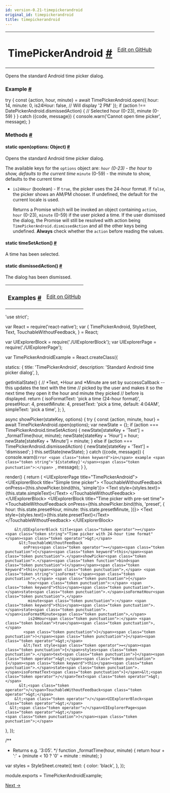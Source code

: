 ```yaml
---
id: version-0.21-timepickerandroid
original_id: timepickerandroid
title: timepickerandroid
---
```

<a id="content"></a><table width="100%"><tbody><tr><td><h1><a class="anchor" name="timepickerandroid"></a>TimePickerAndroid <a class="hash-link" href="undefined#timepickerandroid">#</a></h1></td><td style="text-align:right;"><a target="_blank" href="https://github.com/facebook/react-native/blob/master/Libraries/Components/TimePickerAndroid/TimePickerAndroid.android.js">Edit on GitHub</a></td></tr></tbody></table><div><div><p>Opens the standard Android time picker dialog.</p><h3><a class="anchor" name="example"></a>Example <a class="hash-link" href="undefined#example">#</a></h3><div class="prism language-javascript"><span class="token keyword">try</span> <span class="token punctuation">{</span>
  const <span class="token punctuation">{</span>action<span class="token punctuation">,</span> hour<span class="token punctuation">,</span> minute<span class="token punctuation">}</span> <span class="token operator">=</span> await TimePickerAndroid<span class="token punctuation">.</span><span class="token function">open<span class="token punctuation">(</span></span><span class="token punctuation">{</span>
    hour<span class="token punctuation">:</span> <span class="token number">14</span><span class="token punctuation">,</span>
    minute<span class="token punctuation">:</span> <span class="token number">0</span><span class="token punctuation">,</span>
    is24Hour<span class="token punctuation">:</span> <span class="token boolean">false</span><span class="token punctuation">,</span><span class="token comment" spellcheck="true"> // Will display '2 PM'
</span>  <span class="token punctuation">}</span><span class="token punctuation">)</span><span class="token punctuation">;</span>
  <span class="token keyword">if</span> <span class="token punctuation">(</span>action <span class="token operator">!</span><span class="token operator">==</span> DatePickerAndroid<span class="token punctuation">.</span>dismissedAction<span class="token punctuation">)</span> <span class="token punctuation">{</span>
   <span class="token comment" spellcheck="true"> // Selected hour (0-23), minute (0-59)
</span>  <span class="token punctuation">}</span>
<span class="token punctuation">}</span> <span class="token keyword">catch</span> <span class="token punctuation">(</span><span class="token punctuation">{</span>code<span class="token punctuation">,</span> message<span class="token punctuation">}</span><span class="token punctuation">)</span> <span class="token punctuation">{</span>
  console<span class="token punctuation">.</span><span class="token function">warn<span class="token punctuation">(</span></span><span class="token string">'Cannot open time picker'</span><span class="token punctuation">,</span> message<span class="token punctuation">)</span><span class="token punctuation">;</span>
<span class="token punctuation">}</span></div></div><span><h3><a class="anchor" name="methods"></a>Methods <a class="hash-link" href="undefined#methods">#</a></h3><div class="props"><div class="prop"><h4 class="propTitle"><a class="anchor" name="open"></a><span class="propType">static </span>open<span class="propType">(options: Object)</span> <a class="hash-link" href="undefined#open">#</a></h4><div><p>Opens the standard Android time picker dialog.</p><p>The available keys for the <code>options</code> object are:
  <em> <code>hour</code> (0-23) - the hour to show, defaults to the current time
  </em> <code>minute</code> (0-59) - the minute to show, defaults to the current time
  * <code>is24Hour</code> (boolean) - If <code>true</code>, the picker uses the 24-hour format. If <code>false</code>,
    the picker shows an AM/PM chooser. If undefined, the default for the current locale
    is used.</p><p>Returns a Promise which will be invoked an object containing <code>action</code>, <code>hour</code> (0-23),
<code>minute</code> (0-59) if the user picked a time. If the user dismissed the dialog, the Promise will
still be resolved with action being <code>TimePickerAndroid.dismissedAction</code> and all the other keys
being undefined. <strong>Always</strong> check whether the <code>action</code> before reading the values.</p></div></div><div class="prop"><h4 class="propTitle"><a class="anchor" name="timesetaction"></a><span class="propType">static </span>timeSetAction<span class="propType">()</span> <a class="hash-link" href="undefined#timesetaction">#</a></h4><div><p>A time has been selected.</p></div></div><div class="prop"><h4 class="propTitle"><a class="anchor" name="dismissedaction"></a><span class="propType">static </span>dismissedAction<span class="propType">()</span> <a class="hash-link" href="undefined#dismissedaction">#</a></h4><div><p>The dialog has been dismissed.</p></div></div></div></span></div><div><table width="100%"><tbody><tr><td><h3><a class="anchor" name="examples"></a>Examples <a class="hash-link" href="undefined#examples">#</a></h3></td><td style="text-align:right;"><a target="_blank" href="https://github.com/facebook/react-native/blob/master/Examples/UIExplorer/TimePickerAndroidExample.js">Edit on GitHub</a></td></tr></tbody></table><div class="prism language-javascript"><span class="token string">'use strict'</span><span class="token punctuation">;</span>

<span class="token keyword">var</span> React <span class="token operator">=</span> <span class="token function">require<span class="token punctuation">(</span></span><span class="token string">'react-native'</span><span class="token punctuation">)</span><span class="token punctuation">;</span>
<span class="token keyword">var</span> <span class="token punctuation">{</span>
  TimePickerAndroid<span class="token punctuation">,</span>
  StyleSheet<span class="token punctuation">,</span>
  Text<span class="token punctuation">,</span>
  TouchableWithoutFeedback<span class="token punctuation">,</span>
<span class="token punctuation">}</span> <span class="token operator">=</span> React<span class="token punctuation">;</span>

<span class="token keyword">var</span> UIExplorerBlock <span class="token operator">=</span> <span class="token function">require<span class="token punctuation">(</span></span><span class="token string">'./UIExplorerBlock'</span><span class="token punctuation">)</span><span class="token punctuation">;</span>
<span class="token keyword">var</span> UIExplorerPage <span class="token operator">=</span> <span class="token function">require<span class="token punctuation">(</span></span><span class="token string">'./UIExplorerPage'</span><span class="token punctuation">)</span><span class="token punctuation">;</span>

<span class="token keyword">var</span> TimePickerAndroidExample <span class="token operator">=</span> React<span class="token punctuation">.</span><span class="token function">createClass<span class="token punctuation">(</span></span><span class="token punctuation">{</span>

  statics<span class="token punctuation">:</span> <span class="token punctuation">{</span>
    title<span class="token punctuation">:</span> <span class="token string">'TimePickerAndroid'</span><span class="token punctuation">,</span>
    description<span class="token punctuation">:</span> <span class="token string">'Standard Android time picker dialog'</span><span class="token punctuation">,</span>
  <span class="token punctuation">}</span><span class="token punctuation">,</span>

  <span class="token function">getInitialState<span class="token punctuation">(</span></span><span class="token punctuation">)</span> <span class="token punctuation">{</span>
   <span class="token comment" spellcheck="true"> // *Text, *Hour and *Minute are set by successCallback -- this updates the text with the time
</span>   <span class="token comment" spellcheck="true"> // picked by the user and makes it so the next time they open it the hour and minute they picked
</span>   <span class="token comment" spellcheck="true"> // before is displayed.
</span>    <span class="token keyword">return</span> <span class="token punctuation">{</span>
      isoFormatText<span class="token punctuation">:</span> <span class="token string">'pick a time (24-hour format)'</span><span class="token punctuation">,</span>
      presetHour<span class="token punctuation">:</span> <span class="token number">4</span><span class="token punctuation">,</span>
      presetMinute<span class="token punctuation">:</span> <span class="token number">4</span><span class="token punctuation">,</span>
      presetText<span class="token punctuation">:</span> <span class="token string">'pick a time, default: 4:04AM'</span><span class="token punctuation">,</span>
      simpleText<span class="token punctuation">:</span> <span class="token string">'pick a time'</span><span class="token punctuation">,</span>
    <span class="token punctuation">}</span><span class="token punctuation">;</span>
  <span class="token punctuation">}</span><span class="token punctuation">,</span>

  async <span class="token function">showPicker<span class="token punctuation">(</span></span>stateKey<span class="token punctuation">,</span> options<span class="token punctuation">)</span> <span class="token punctuation">{</span>
    <span class="token keyword">try</span> <span class="token punctuation">{</span>
      const <span class="token punctuation">{</span>action<span class="token punctuation">,</span> minute<span class="token punctuation">,</span> hour<span class="token punctuation">}</span> <span class="token operator">=</span> await TimePickerAndroid<span class="token punctuation">.</span><span class="token function">open<span class="token punctuation">(</span></span>options<span class="token punctuation">)</span><span class="token punctuation">;</span>
      <span class="token keyword">var</span> newState <span class="token operator">=</span> <span class="token punctuation">{</span><span class="token punctuation">}</span><span class="token punctuation">;</span>
      <span class="token keyword">if</span> <span class="token punctuation">(</span>action <span class="token operator">===</span> TimePickerAndroid<span class="token punctuation">.</span>timeSetAction<span class="token punctuation">)</span> <span class="token punctuation">{</span>
        newState<span class="token punctuation">[</span>stateKey <span class="token operator">+</span> <span class="token string">'Text'</span><span class="token punctuation">]</span> <span class="token operator">=</span> <span class="token function">_formatTime<span class="token punctuation">(</span></span>hour<span class="token punctuation">,</span> minute<span class="token punctuation">)</span><span class="token punctuation">;</span>
        newState<span class="token punctuation">[</span>stateKey <span class="token operator">+</span> <span class="token string">'Hour'</span><span class="token punctuation">]</span> <span class="token operator">=</span> hour<span class="token punctuation">;</span>
        newState<span class="token punctuation">[</span>stateKey <span class="token operator">+</span> <span class="token string">'Minute'</span><span class="token punctuation">]</span> <span class="token operator">=</span> minute<span class="token punctuation">;</span>
      <span class="token punctuation">}</span> <span class="token keyword">else</span> <span class="token keyword">if</span> <span class="token punctuation">(</span>action <span class="token operator">===</span> TimePickerAndroid<span class="token punctuation">.</span>dismissedAction<span class="token punctuation">)</span> <span class="token punctuation">{</span>
        newState<span class="token punctuation">[</span>stateKey <span class="token operator">+</span> <span class="token string">'Text'</span><span class="token punctuation">]</span> <span class="token operator">=</span> <span class="token string">'dismissed'</span><span class="token punctuation">;</span>
      <span class="token punctuation">}</span>
      <span class="token keyword">this</span><span class="token punctuation">.</span><span class="token function">setState<span class="token punctuation">(</span></span>newState<span class="token punctuation">)</span><span class="token punctuation">;</span>
    <span class="token punctuation">}</span> <span class="token keyword">catch</span> <span class="token punctuation">(</span><span class="token punctuation">{</span>code<span class="token punctuation">,</span> message<span class="token punctuation">}</span><span class="token punctuation">)</span> <span class="token punctuation">{</span>
      console<span class="token punctuation">.</span><span class="token function">warn<span class="token punctuation">(</span></span>`Error <span class="token keyword">in</span> example <span class="token string">'${stateKey}'</span><span class="token punctuation">:</span> `<span class="token punctuation">,</span> message<span class="token punctuation">)</span><span class="token punctuation">;</span>
    <span class="token punctuation">}</span>
  <span class="token punctuation">}</span><span class="token punctuation">,</span>

  <span class="token function">render<span class="token punctuation">(</span></span><span class="token punctuation">)</span> <span class="token punctuation">{</span>
    <span class="token keyword">return</span> <span class="token punctuation">(</span>
      &lt;UIExplorerPage title<span class="token operator">=</span><span class="token string">"TimePickerAndroid"</span><span class="token operator">&gt;</span>
        &lt;UIExplorerBlock title<span class="token operator">=</span><span class="token string">"Simple time picker"</span><span class="token operator">&gt;</span>
          &lt;TouchableWithoutFeedback
            onPress<span class="token operator">=</span><span class="token punctuation">{</span><span class="token keyword">this</span><span class="token punctuation">.</span>showPicker<span class="token punctuation">.</span><span class="token function">bind<span class="token punctuation">(</span></span><span class="token keyword">this</span><span class="token punctuation">,</span> <span class="token string">'simple'</span><span class="token punctuation">)</span><span class="token punctuation">}</span><span class="token operator">&gt;</span>
            &lt;Text style<span class="token operator">=</span><span class="token punctuation">{</span>styles<span class="token punctuation">.</span>text<span class="token punctuation">}</span><span class="token operator">&gt;</span><span class="token punctuation">{</span><span class="token keyword">this</span><span class="token punctuation">.</span>state<span class="token punctuation">.</span>simpleText<span class="token punctuation">}</span>&lt;<span class="token operator">/</span>Text<span class="token operator">&gt;</span>
          &lt;<span class="token operator">/</span>TouchableWithoutFeedback<span class="token operator">&gt;</span>
        &lt;<span class="token operator">/</span>UIExplorerBlock<span class="token operator">&gt;</span>
        &lt;UIExplorerBlock title<span class="token operator">=</span><span class="token string">"Time picker with pre-set time"</span><span class="token operator">&gt;</span>
          &lt;TouchableWithoutFeedback
            onPress<span class="token operator">=</span><span class="token punctuation">{</span><span class="token keyword">this</span><span class="token punctuation">.</span>showPicker<span class="token punctuation">.</span><span class="token function">bind<span class="token punctuation">(</span></span><span class="token keyword">this</span><span class="token punctuation">,</span> <span class="token string">'preset'</span><span class="token punctuation">,</span> <span class="token punctuation">{</span>
              hour<span class="token punctuation">:</span> <span class="token keyword">this</span><span class="token punctuation">.</span>state<span class="token punctuation">.</span>presetHour<span class="token punctuation">,</span>
              minute<span class="token punctuation">:</span> <span class="token keyword">this</span><span class="token punctuation">.</span>state<span class="token punctuation">.</span>presetMinute<span class="token punctuation">,</span>
            <span class="token punctuation">}</span><span class="token punctuation">)</span><span class="token punctuation">}</span><span class="token operator">&gt;</span>
            &lt;Text style<span class="token operator">=</span><span class="token punctuation">{</span>styles<span class="token punctuation">.</span>text<span class="token punctuation">}</span><span class="token operator">&gt;</span><span class="token punctuation">{</span><span class="token keyword">this</span><span class="token punctuation">.</span>state<span class="token punctuation">.</span>presetText<span class="token punctuation">}</span>&lt;<span class="token operator">/</span>Text<span class="token operator">&gt;</span>
          &lt;<span class="token operator">/</span>TouchableWithoutFeedback<span class="token operator">&gt;</span>
        &lt;<span class="token operator">/</span>UIExplorerBlock<span class="token operator">&gt;</span>

        &lt;UIExplorerBlock title<span class="token operator">=</span><span class="token string">"Time picker with 24-hour time format"</span><span class="token operator">&gt;</span>
          &lt;TouchableWithoutFeedback
            onPress<span class="token operator">=</span><span class="token punctuation">{</span><span class="token keyword">this</span><span class="token punctuation">.</span>showPicker<span class="token punctuation">.</span><span class="token function">bind<span class="token punctuation">(</span></span><span class="token keyword">this</span><span class="token punctuation">,</span> <span class="token string">'isoFormat'</span><span class="token punctuation">,</span> <span class="token punctuation">{</span>
              hour<span class="token punctuation">:</span> <span class="token keyword">this</span><span class="token punctuation">.</span>state<span class="token punctuation">.</span>isoFormatHour<span class="token punctuation">,</span>
              minute<span class="token punctuation">:</span> <span class="token keyword">this</span><span class="token punctuation">.</span>state<span class="token punctuation">.</span>isoFormatMinute<span class="token punctuation">,</span>
              is24Hour<span class="token punctuation">:</span> <span class="token boolean">true</span><span class="token punctuation">,</span>
            <span class="token punctuation">}</span><span class="token punctuation">)</span><span class="token punctuation">}</span><span class="token operator">&gt;</span>
            &lt;Text style<span class="token operator">=</span><span class="token punctuation">{</span>styles<span class="token punctuation">.</span>text<span class="token punctuation">}</span><span class="token operator">&gt;</span><span class="token punctuation">{</span><span class="token keyword">this</span><span class="token punctuation">.</span>state<span class="token punctuation">.</span>isoFormatText<span class="token punctuation">}</span>&lt;<span class="token operator">/</span>Text<span class="token operator">&gt;</span>
          &lt;<span class="token operator">/</span>TouchableWithoutFeedback<span class="token operator">&gt;</span>
        &lt;<span class="token operator">/</span>UIExplorerBlock<span class="token operator">&gt;</span>
      &lt;<span class="token operator">/</span>UIExplorerPage<span class="token operator">&gt;</span>
    <span class="token punctuation">)</span><span class="token punctuation">;</span>
  <span class="token punctuation">}</span><span class="token punctuation">,</span>
<span class="token punctuation">}</span><span class="token punctuation">)</span><span class="token punctuation">;</span>

<span class="token comment" spellcheck="true">/**
 * Returns e.g. '3:05'.
 */</span>
<span class="token keyword">function</span> <span class="token function">_formatTime<span class="token punctuation">(</span></span>hour<span class="token punctuation">,</span> minute<span class="token punctuation">)</span> <span class="token punctuation">{</span>
  <span class="token keyword">return</span> hour <span class="token operator">+</span> <span class="token string">':'</span> <span class="token operator">+</span> <span class="token punctuation">(</span>minute &lt; <span class="token number">10</span> <span class="token operator">?</span> <span class="token string">'0'</span> <span class="token operator">+</span> minute <span class="token punctuation">:</span> minute<span class="token punctuation">)</span><span class="token punctuation">;</span>
<span class="token punctuation">}</span>

<span class="token keyword">var</span> styles <span class="token operator">=</span> StyleSheet<span class="token punctuation">.</span><span class="token function">create<span class="token punctuation">(</span></span><span class="token punctuation">{</span>
  text<span class="token punctuation">:</span> <span class="token punctuation">{</span>
    color<span class="token punctuation">:</span> <span class="token string">'black'</span><span class="token punctuation">,</span>
  <span class="token punctuation">}</span><span class="token punctuation">,</span>
<span class="token punctuation">}</span><span class="token punctuation">)</span><span class="token punctuation">;</span>

module<span class="token punctuation">.</span>exports <span class="token operator">=</span> TimePickerAndroidExample<span class="token punctuation">;</span></div></div><div class="docs-prevnext"><a class="docs-next" href="toastandroid.html#content">Next →</a></div>